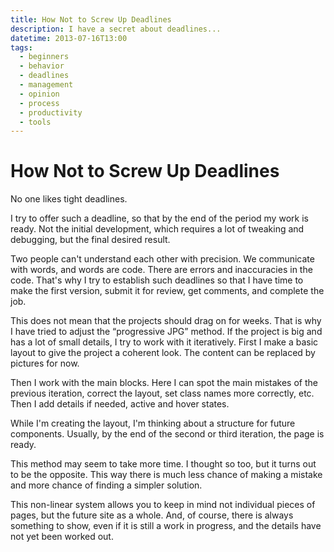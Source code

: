 ```yaml
---
title: How Not to Screw Up Deadlines
description: I have a secret about deadlines...
datetime: 2013-07-16T13:00
tags:
  - beginners
  - behavior
  - deadlines
  - management
  - opinion
  - process
  - productivity
  - tools
---
```


# How Not to Screw Up Deadlines

No one likes tight deadlines.

I try to offer such a deadline, so that by the end of the period my work is ready. Not the initial development, which requires a lot of tweaking and debugging, but the final desired result.

Two people can't understand each other with precision. We communicate with words, and words are code. There are errors and inaccuracies in the code. That's why I try to establish such deadlines so that I have time to make the first version, submit it for review, get comments, and complete the job.

This does not mean that the projects should drag on for weeks. That is why I have tried to adjust the “progressive JPG” method. If the project is big and has a lot of small details, I try to work with it iteratively. First I make a basic layout to give the project a coherent look. The content can be replaced by pictures for now.

Then I work with the main blocks. Here I can spot the main mistakes of the previous iteration, correct the layout, set class names more correctly, etc. Then I add details if needed, active and hover states.

While I'm creating the layout, I'm thinking about a structure for future components. Usually, by the end of the second or third iteration, the page is ready.

This method may seem to take more time. I thought so too, but it turns out to be the opposite. This way there is much less chance of making a mistake and more chance of finding a simpler solution.

This non-linear system allows you to keep in mind not individual pieces of pages, but the future site as a whole. And, of course, there is always something to show, even if it is still a work in progress, and the details have not yet been worked out.
